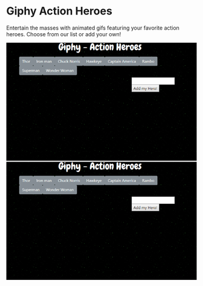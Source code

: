 # Giphy Action Heroes

Entertain the masses with animated gifs featuring your favorite action heroes.  Choose from our list or add your own!

![Giphy Action Heroes](assets/images/game-play1.gif "Giphy Action Heroes")
![Giphy Action Heroes](assets/images/game-play2.gif "Giphy Action Heroes")